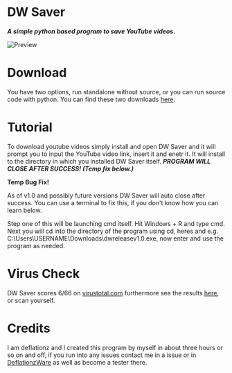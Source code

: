 # DW Saver
***A simple python based program to save YouTube videos.***

![Preview](https://media.discordapp.net/attachments/922684903613689907/933618959129911306/unknown.png?width=810&height=500)

# Download

You have two options, run standalone without source, or you can run source code with python. You can find these two downloads [here](https://github.com/deflationz/DW-Saver/releases/tag/release).

# Tutorial

To download youtube videos simply install and open DW Saver and it will prompt you to input the YouTube video link, insert it and enetr it. It will install to the directory in which you installed DW Saver itself. ***PROGRAM WILL CLOSE AFTER SUCCESS! (Temp fix below.)***

**Temp Bug Fix!**

As of v1.0 and possibly future versions DW Saver will auto close after success. You can use a terminal to fix this, if you don't know how you can learn below.

Step one of this will be launching cmd itself. Hit Windows + R and type cmd. Next you will cd into the directory of the program using cd, heres and e.g. C:\Users\USERNAME\Downloads\dwreleasev1.0.exe, now enter and use the program as needed.

# Virus Check

DW Saver scores 6/66 on [virustotal.com](https://www.virustotal.com/gui/home/upload) furthermore see the results [here](https://www.virustotal.com/gui/file/d54eb7c99fb06be8d50bdc5621e7ed4d08fde7a6d1c18293ad2a568c11805b50/detection), or scan yourself.

# Credits

I am deflationz and I created this program by myself in about three hours or so on and off, if you run into any issues contact me in a issue or in [DeflationzWare](https://discord.gg/XxsQzu738M) as well as become a tester there.
